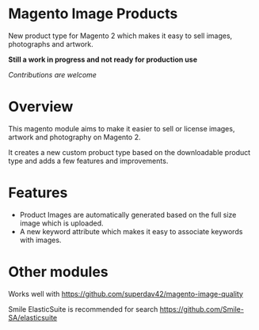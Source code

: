 # Magento Image Products
New product type for Magento 2 which makes it easy to sell images, photographs and artwork.

**Still a work in progress and not ready for production use**

*Contributions are welcome*

# Overview
This magento module aims to make it easier to sell or license images, artwork and photography on Magento 2.

It creates a new custom probuct type based on the downloadable product type and adds a few features and improvements.

# Features
* Product Images are automatically generated based on the full size image which is uploaded.
* A new keyword attribute which makes it easy to associate keywords with images. 

# Other modules
Works well with https://github.com/superdav42/magento-image-quality

Smile ElasticSuite is recommended for search https://github.com/Smile-SA/elasticsuite
